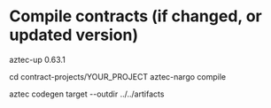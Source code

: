 # Compile contracts (if changed, or updated version)

aztec-up 0.63.1

cd contract-projects/YOUR_PROJECT
aztec-nargo compile

aztec codegen target --outdir ../../artifacts

